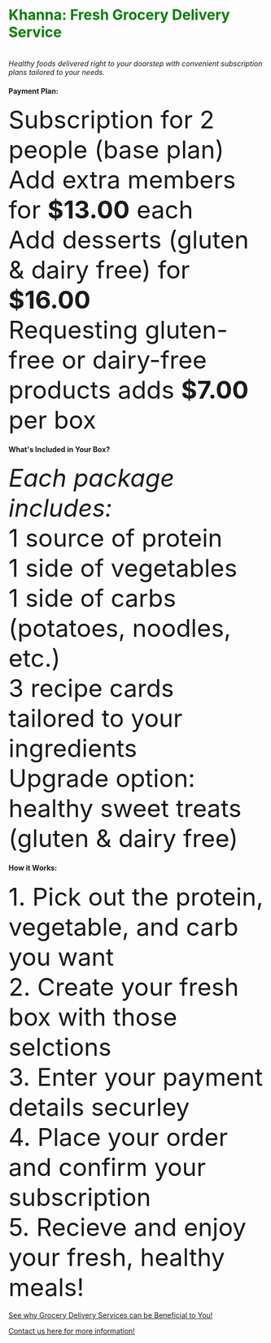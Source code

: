 <html>
<body>

<h1 style="color:Green;">Khanna: Fresh Grocery Delivery Service</h1>
<br>
<i>Healthy foods delivered right to your doorstep with convenient subscription plans tailored to your
needs.</i>
<br> 
<h4><b>Payment Plan:</b></h4>
<font size = "12">Subscription for 2 people (base plan)</font>
<font size = "12">Add extra members for <b>$13.00</b> each</font>
<br>
<font size = "12">Add desserts (gluten & dairy free) for <b>$16.00</b></font>
<br>
<font size = "12">Requesting gluten-free or dairy-free products adds <b>$7.00</b> per box </font>
<br>
<h4><b>What's Included in Your Box?</b></h4>
<i><font size = "12">Each package includes:</font></i>
<br>
<font size = "12">1 source of protein</font>
<br>
<font size = "12">1 side of vegetables</font>
<br>
<font size = "12">1 side of carbs (potatoes, noodles, etc.)</font>
<br>
<font size = "12">3 recipe cards tailored to your ingredients</font>
<br>
<font size = "12">Upgrade option: healthy sweet treats (gluten & dairy free)</font>
<br>
<h4><b>How it Works:</b></h4>
<font size = "12">1. Pick out the protein, vegetable, and carb you want </font>
<br>
<font size = "12">2. Create your fresh box with those selctions</font>
<br>
<font size = "12">3. Enter your payment details securley</font>
<br>
<font size = "12">4. Place your order and confirm your subscription</font>
<br>
<font size = "12">5. Recieve and enjoy your fresh, healthy meals!</font>
<br>
<br>
<a href="https://nourishmeals.com/blogs/news/6-ways-a-pre-made-meal-delivery-service-can-benefit-you?srsltid=AfmBOoom2ktPjnWmLvUXkPJYuNKs-JjQ33kjiIl14jFoZdqvBprEyaXN" target="_blank" rel="noopener noreferrer">See why Grocery Delivery Services can be Beneficial to You!</a>


<a href = "mailto:oliviafeehan1804@gmail.com">Contact us here for more information!</a>

</body>
</html>
